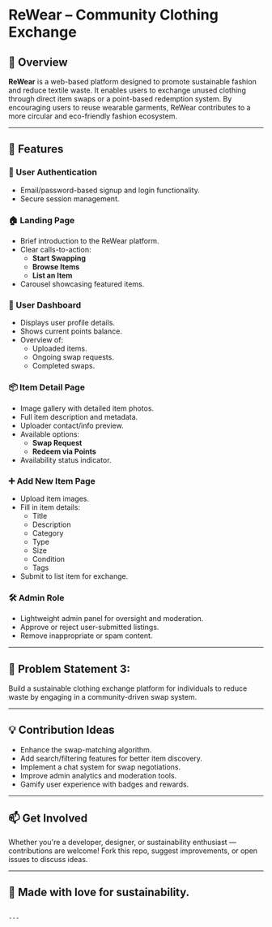  
# ReWear – Community Clothing Exchange

## 🌿 Overview

**ReWear** is a web-based platform designed to promote sustainable fashion and reduce textile waste. It enables users to exchange unused clothing through direct item swaps or a point-based redemption system. By encouraging users to reuse wearable garments, ReWear contributes to a more circular and eco-friendly fashion ecosystem.

---

## 🚀 Features

### 🔐 User Authentication
- Email/password-based signup and login functionality.
- Secure session management.

### 🏠 Landing Page
- Brief introduction to the ReWear platform.
- Clear calls-to-action:
  - **Start Swapping**
  - **Browse Items**
  - **List an Item**
- Carousel showcasing featured items.

### 👤 User Dashboard
- Displays user profile details.
- Shows current points balance.
- Overview of:
  - Uploaded items.
  - Ongoing swap requests.
  - Completed swaps.

### 📦 Item Detail Page
- Image gallery with detailed item photos.
- Full item description and metadata.
- Uploader contact/info preview.
- Available options:
  - **Swap Request**
  - **Redeem via Points**
- Availability status indicator.

### ➕ Add New Item Page
- Upload item images.
- Fill in item details:
  - Title
  - Description
  - Category
  - Type
  - Size
  - Condition
  - Tags
- Submit to list item for exchange.

### 🛠️ Admin Role
- Lightweight admin panel for oversight and moderation.
- Approve or reject user-submitted listings.
- Remove inappropriate or spam content.

---

## 📌 Problem Statement 3:
Build a sustainable clothing exchange platform for individuals to reduce waste by engaging in a community-driven swap system.

---

## 💡 Contribution Ideas
- Enhance the swap-matching algorithm.
- Add search/filtering features for better item discovery.
- Implement a chat system for swap negotiations.
- Improve admin analytics and moderation tools.
- Gamify user experience with badges and rewards.

---

## 📫 Get Involved
Whether you're a developer, designer, or sustainability enthusiast — contributions are welcome! Fork this repo, suggest improvements, or open issues to discuss ideas.

---

## 🧵 Made with love for sustainability.
```

---



